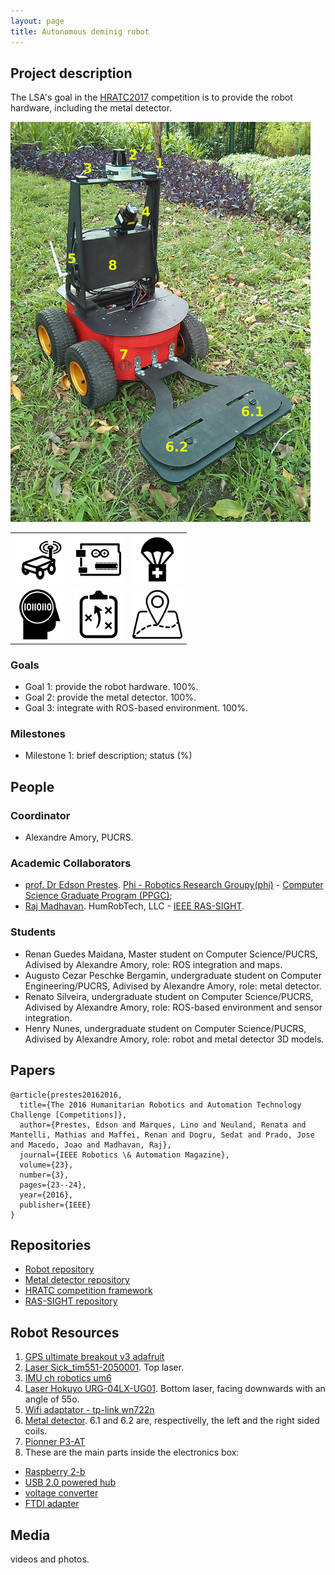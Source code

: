 ```yaml
---
layout: page
title: Autonomous deminig robot
---
```


## Project description

The LSA's goal in the [HRATC2017](http://inf.ufrgs.br/hratc2017/HRATC2017/Welcome.html) competition is to provide the robot hardware, including the metal detector.

![Alt text](../images/projects/hratc/robot.jpg "HRATC robot")

| | | |
| --- | --- | --- |
| ![land robot](../images/icons/land-robot.png "land robot") |  ![electronics](../images/icons/electronics.png "electronics") | ![Humanitatian app](../images/icons/humanitarian.png "Humanitatian app") |
| ![AI](../images/icons/ia.png "Ai") |  ![path planning](../images/icons/planning.png "path planning") | ![geo](../images/icons/geo.png "geo app") |


### Goals

 - Goal 1: provide the robot hardware. 100%.
 - Goal 2: provide the metal detector. 100%.
 - Goal 3: integrate with ROS-based environment. 100%.
 
### Milestones

 - Milestone 1: brief description; status (%)

## People

### Coordinator

 - Alexandre Amory, PUCRS.

### Academic Collaborators

 - [prof. Dr Edson Prestes](http://www.inf.ufrgs.br/~prestes/site/Welcome.html). [Phi - Robotics Research Groupy(phi)](http://www.inf.ufrgs.br/phi-group/phi-r2/Welcome.html) - [Computer Science Graduate Program (PPGC)](http://www.inf.ufrgs.br/ppgc/);
 - [Raj Madhavan](http://www.robotics.umd.edu/faculty/madhavan-raj). HumRobTech, LLC - [IEEE RAS-SIGHT](http://www.ieee-ras.org/ras-sight). 

### Students

 - Renan Guedes Maidana, Master student on Computer Science/PUCRS, Adivised by Alexandre Amory, role: ROS integration and maps.
 - Augusto Cezar Peschke Bergamin, undergraduate student on Computer Engineering/PUCRS, Adivised by Alexandre Amory, role: metal detector.
 - Renato Silveira, undergraduate student on Computer Science/PUCRS, Adivised by Alexandre Amory, role: ROS-based environment and sensor integration.
 - Henry Nunes, undergraduate student on Computer Science/PUCRS, Adivised by Alexandre Amory, role: robot and metal detector 3D models.

## Papers

```
@article{prestes20162016,
  title={The 2016 Humanitarian Robotics and Automation Technology Challenge [Competitions]},
  author={Prestes, Edson and Marques, Lino and Neuland, Renata and Mantelli, Mathias and Maffei, Renan and Dogru, Sedat and Prado, Jose and Macedo, Joao and Madhavan, Raj},
  journal={IEEE Robotics \& Automation Magazine},
  volume={23},
  number={3},
  pages={23--24},
  year={2016},
  publisher={IEEE}
}
```

## Repositories

 - [Robot repository](https://github.com/lsa-pucrs/hratc2017_robot)
 - [Metal detector repository](https://github.com/lsa-pucrs/metal_detector_msgs)
 - [HRATC competition framework](https://github.com/lsa-pucrs/hratc2017_framework)
 - [RAS-SIGHT repository](https://github.com/ras-sight/)


## Robot Resources

1. [GPS ultimate breakout v3 adafruit](https://www.adafruit.com/product/746)
2. [Laser Sick_tim551-2050001](https://www.sick.com/us/en/detection-and-ranging-solutions/2d-laser-scanners/tim5xx/tim551-2050001/p/p343045). Top laser.
3. [IMU ch robotics um6](http://www.chrobotics.com/shop/orientation-sensor-um6)
4. [Laser Hokuyo URG-04LX-UG01](https://www.hokuyo-aut.jp/02sensor/07scanner/urg_04lx_ug01.html). Bottom laser, facing downwards with an angle of 55o.
5. [Wifi adaptator - tp-link wn722n](http://www.tp-link.com/en/download/TL-WN722N.html)
6. [Metal detector](https://github.com/ras-sight/metal_detector_msgs). 6.1 and 6.2 are, respectivelly, the left and the right sided coils.
7. [Pionner P3-AT](http://www.mobilerobots.com/ResearchRobots/P3AT.aspx)
8. These are the main parts inside the electronics box:
  - [Raspberry 2-b](https://www.raspberrypi.org/products/raspberry-pi-2-model-b/)
  - [USB 2.0 powered hub](https://www.adafruit.com/products/961)
  - [voltage converter]()
  - [FTDI adapter]()

## Media 

videos and photos.

